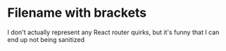 # Filename with brackets

I don't actually represent any React router quirks, but it's funny that I can end up not being sanitized
